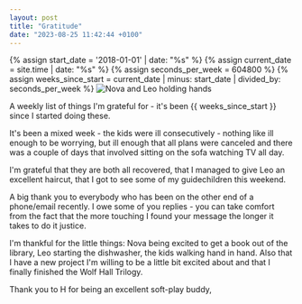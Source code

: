 ```yaml
---
layout: post
title: "Gratitude"
date: "2023-08-25 11:42:44 +0100"
---
```


{% assign start_date = '2018-01-01' | date: "%s" %}
{% assign current_date = site.time | date: "%s" %}
{% assign seconds_per_week = 604800 %}
{% assign weeks_since_start = current_date | minus: start_date | divided_by: seconds_per_week %}
![Nova and Leo holding hands](/assets/images/holdinghands.png)

A weekly list of things I'm grateful for - it's been {{ weeks_since_start }} since I started doing these. 

It's been a mixed week - the kids were ill consecutively - nothing like ill enough to be worrying, but ill enough that all plans were canceled and there was a couple of days that involved sitting on the sofa watching TV all day.  

I'm grateful that they are both all recovered, that I managed to give Leo an excellent haircut, that I got to see some of my guidechildren this weekend.  

A big thank you to everybody who has been on the other end of a phone/email recently. I owe some of you replies - you can take comfort from the fact that the more touching I found your message the longer it takes to do it justice. 


I'm thankful for the little things: Nova being excited to get a book out of the library, Leo starting the dishwasher, the kids walking hand in hand.  Also that I have a new project I'm willing to be a little bit excited about and that I finally finished the Wolf Hall Trilogy. 

Thank you to H for being an excellent soft-play buddy, 





